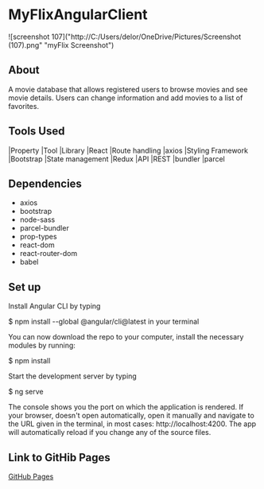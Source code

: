 # MyFlixAngularClient

![screenshot 107]("http://C:/Users/delor/OneDrive/Pictures/Screenshot (107).png" "myFlix Screenshot")

## About

A movie database that allows registered users to browse movies and see movie details. Users can change information and add movies to a list of favorites.

## Tools Used

|Property |Tool
|Library |React
|Route handling |axios
|Styling Framework |Bootstrap
|State management |Redux
|API |REST
|bundler |parcel

## Dependencies

- axios
- bootstrap
- node-sass
- parcel-bundler
- prop-types
- react-dom
- react-router-dom
- babel

## Set up

Install Angular CLI by typing

$ npm install --global @angular/cli@latest
in your terminal

You can now download the repo to your computer, install the necessary modules by running:

$ npm install

Start the development server by typing

$ ng serve

The console shows you the port on which the application is rendered. If your browser, doesn't open automatically, open it manually and navigate to the URL given in the terminal, in most cases: http://localhost:4200. The app will automatically reload if you change any of the source files.

## Link to GitHib Pages

[GitHub Pages](https://clairedelorie.github.io/myFlix-Angular-client)
